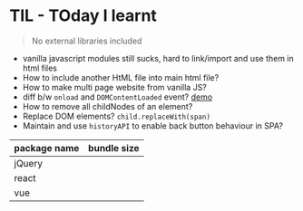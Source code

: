 # TIL - TOday I learnt

> No external libraries included

- vanilla javascript modules still sucks, hard to link/import and use them in html files
- How to include another HtML file into main html file?
- How to make multi page website from vanilla JS?
- diff b/w `onload` and `DOMContentLoaded` event? [demo](http://web.archive.org/web/20150405114023/http://ie.microsoft.com/testdrive/HTML5/DOMContentLoaded/Default.html)
- How to remove all childNodes of an element?
- Replace DOM elements? `child.replaceWith(span)`
- Maintain and use `historyAPI` to enable back button behaviour in SPA?

| package name | bundle size |
| ------------ | ----------- |
| jQuery       |             |
| react        |             |
| vue          |             |
